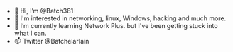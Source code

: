 - 👋 Hi, I’m @Batch381
- 👀 I'm interested in networking, linux, Windows, hacking and much more. 
- 🌱 I’m currently learning Network Plus. but I've been getting stuck into what I can. 
- 📫 Twitter @BatchelarIain

<!---
Batch381/Batch381 is a ✨ special ✨ repository because its `README.md` (this file) appears on your GitHub profile.
You can click the Preview link to take a look at your changes.
--->
